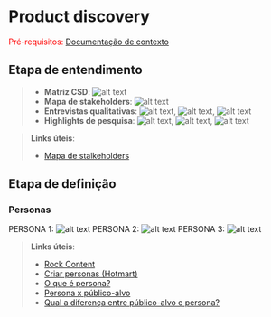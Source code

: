 # Product discovery

<span style="color:red">Pré-requisitos: <a href="01-Contexto.md"> Documentação de contexto</a></span>

## Etapa de entendimento

> * **Matriz CSD**: ![alt text](<images/MATRIZ CSD.png>)
> * **Mapa de stakeholders**:  ![alt text](images/MAPA.png)
> * **Entrevistas qualitativas**: ![alt text](images/ENTREVISTA1.png), ![alt text](images/ENTREVISTA2.png), ![alt text](images/ENTREVISTA3.png)
> * **Highlights de pesquisa**: ![alt text](images/HIGHLIGHT1.png), ![alt text](images/HIGHLIGHT2.png), ![alt text](images/HIGHLIGHT3.png)

> **Links úteis**:
> - [Mapa de stalkeholders](https://www.racecomunicacao.com.br/blog/como-fazer-o-mapeamento-de-stakeholders/)

## Etapa de definição

### Personas
PERSONA 1: ![alt text](images/PERSONA1.png) 
PERSONA 2: ![alt text](images/PERSONA2.png) 
PERSONA 3: ![alt text](images/PERSONA3.png)

> **Links úteis**:
> - [Rock Content](https://rockcontent.com/blog/personas/)
> - [Criar personas (Hotmart)](https://blog.hotmart.com/pt-br/como-criar-persona-negocio/)
> - [O que é persona?](https://resultadosdigitais.com.br/blog/persona-o-que-e/)
> - [Persona x público-alvo](https://flammo.com.br/blog/persona-e-publico-alvo-qual-a-diferenca/)
> - [Qual a diferença entre público-alvo e persona?](https://rockcontent.com/blog/diferenca-publico-alvo-e-persona/)
